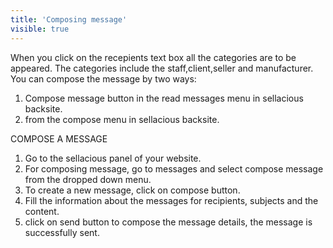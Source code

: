 ```yaml
---
title: 'Composing message'
visible: true
---
```


When you click on the recepients text box all the categories are to be appeared. The categories include the staff,client,seller and manufacturer.
You can compose the message by two ways:
1. Compose message button in the read messages menu in sellacious backsite.
2. from the compose menu in sellacious backsite.

COMPOSE A MESSAGE
1. Go to the sellacious panel of your website.
2. For composing message, go to messages and select compose message from the dropped down menu.
3. To create a new message, click on compose button.
4. Fill the information about the messages for recipients, subjects and the content.
5. click on send button to compose the message details, the message is successfully sent.
